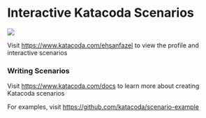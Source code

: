 # Interactive Katacoda Scenarios

[![](http://shields.katacoda.com/katacoda/ehsanfazel/count.svg)](https://www.katacoda.com/ehsanfazel "Get your profile on Katacoda.com")

Visit https://www.katacoda.com/ehsanfazel to view the profile and interactive scenarios

### Writing Scenarios
Visit https://www.katacoda.com/docs to learn more about creating Katacoda scenarios

For examples, visit https://github.com/katacoda/scenario-example
